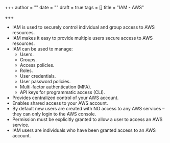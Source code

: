 +++
author = ""
date = ""
draft = true
tags = []
title = "IAM - AWS"

+++
* IAM is used to securely control individual and group access to AWS resources.
* IAM makes it easy to provide multiple users secure access to AWS resources.
* IAM can be used to manage:
  * Users.
  * Groups.
  * Access policies.
  * Roles.
  * User credentials.
  * User password policies.
  * Multi-factor authentication (MFA).
  * API keys for programmatic access (CLI).
* Provides centralized control of your AWS account.
* Enables shared access to your AWS account.
* By default new users are created with NO access to any AWS services – they can only login to the AWS console.
* Permission must be explicitly granted to allow a user to access an AWS service.
* IAM users are individuals who have been granted access to an AWS account.